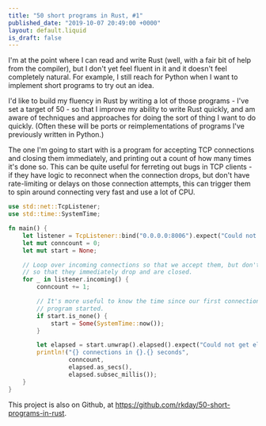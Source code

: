 ```yaml
---
title: "50 short programs in Rust, #1"
published_date: "2019-10-07 20:49:00 +0000"
layout: default.liquid
is_draft: false
---
```

I'm at the point where I can read and write Rust (well, with a fair bit of help from the compiler), but I don't yet feel fluent in it and it doesn't feel completely natural. For example, I still reach for Python when I want to implement short programs to try out an idea.

I'd like to build my fluency in Rust by writing a lot of those programs - I've set a target of 50 - so that I improve my ability to write Rust quickly, and am aware of techniques and approaches for doing the sort of thing I want to do quickly. (Often these will be ports or reimplementations of programs I've previously written in Python.)

The one I'm going to start with is a program for accepting TCP connections and closing them immediately, and printing out a count of how many times it's done so. This can be quite useful for ferreting out bugs in TCP clients - if they have logic to reconnect when the connection drops, but don't have rate-limiting or delays on those connection attempts, this can trigger them to spin around connecting very fast and use a lot of CPU.

```rust
use std::net::TcpListener;
use std::time::SystemTime;

fn main() {
    let listener = TcpListener::bind("0.0.0.0:8006").expect("Could not bind to socket");
    let mut conncount = 0;
    let mut start = None;

    // Loop over incoming connections so that we accept them, but don't assign them to a variable
    // so that they immediately drop and are closed.
    for _ in listener.incoming() {
        conncount += 1;

        // It's more useful to know the time since our first connection, not the time since the
        // program started.
        if start.is_none() {
            start = Some(SystemTime::now());
        }

        let elapsed = start.unwrap().elapsed().expect("Could not get elapsed time!");
        println!("{} connections in {}.{} seconds",
                 conncount,
                 elapsed.as_secs(),
                 elapsed.subsec_millis());
    }
}
```

This project is also on Github, at <https://github.com/rkday/50-short-programs-in-rust>.
